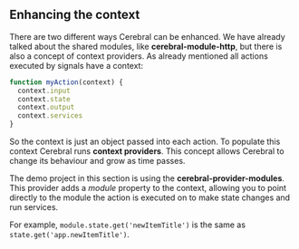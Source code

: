 ## Enhancing the context

There are two different ways Cerebral can be enhanced. We have already talked about the shared modules, like **cerebral-module-http**, but there is also a concept of context providers. As already mentioned all actions executed by signals have a context:

```javascript
function myAction(context) {
  context.input
  context.state
  context.output
  context.services
}
```

So the context is just an object passed into each action. To populate this context Cerebral runs **context providers**. This concept allows Cerebral to change its behaviour and grow as time passes.

The demo project in this section is using the **cerebral-provider-modules**. This provider adds a *module* property to the context, allowing you to point directly to the module the action is executed on to make state changes and run services.

For example, `module.state.get('newItemTitle')` is the same as `state.get('app.newItemTitle')`.
